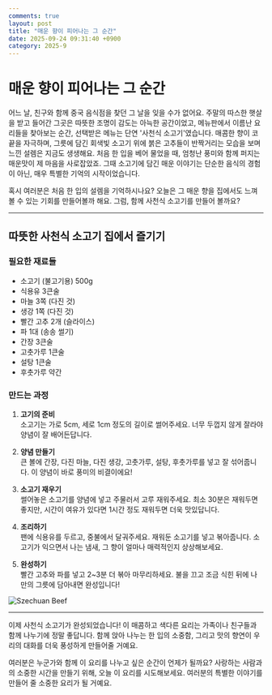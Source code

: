 ```yaml
---
comments: true
layout: post
title: "매운 향이 피어나는 그 순간"
date: 2025-09-24 09:31:40 +0900
category: 2025-9
---
```


# 매운 향이 피어나는 그 순간

어느 날, 친구와 함께 중국 음식점을 찾던 그 날을 잊을 수가 없어요. 주말의 따스한 햇살을 받고 들어간 그곳은 따뜻한 조명이 감도는 아늑한 공간이었고, 메뉴판에서 이름난 요리들을 찾아보는 순간, 선택받은 메뉴는 단연 '사천식 소고기'였습니다. 매콤한 향이 코끝을 자극하며, 그릇에 담긴 회색빛 소고기 위에 붉은 고추들이 반짝거리는 모습을 보며 느낀 설렘은 지금도 생생해요. 처음 한 입을 베어 물었을 때, 엄청난 풍미와 함께 퍼지는 매운맛이 제 마음을 사로잡았죠. 그때 소고기에 담긴 매운 이야기는 단순한 음식의 경험이 아닌, 매우 특별한 기억의 시작이었습니다. 

혹시 여러분은 처음 한 입의 설렘을 기억하시나요? 오늘은 그 매운 향을 집에서도 느껴볼 수 있는 기회를 만들어볼까 해요. 그럼, 함께 사천식 소고기를 만들어 볼까요?

---

## 따뜻한 사천식 소고기 집에서 즐기기  

### 필요한 재료들  

- 소고기 (불고기용) 500g  
- 식용유 3큰술  
- 마늘 3쪽 (다진 것)  
- 생강 1쪽 (다진 것)  
- 빨간 고추 2개 (슬라이스)  
- 파 1대 (송송 썰기)  
- 간장 3큰술  
- 고춧가루 1큰술  
- 설탕 1큰술  
- 후춧가루 약간  

### 만드는 과정  

1. **고기의 준비**  
   소고기는 가로 5cm, 세로 1cm 정도의 길이로 썰어주세요. 너무 두껍지 않게 잘라야 양념이 잘 배어든답니다.

2. **양념 만들기**  
   큰 볼에 간장, 다진 마늘, 다진 생강, 고춧가루, 설탕, 후춧가루를 넣고 잘 섞어줍니다. 이 양념이 바로 풍미의 비결이에요!

3. **소고기 재우기**  
   썰어놓은 소고기를 양념에 넣고 주물러서 고루 재워주세요. 최소 30분은 재워두면 좋지만, 시간이 여유가 있다면 1시간 정도 재워두면 더욱 맛있답니다.

4. **조리하기**  
   팬에 식용유를 두르고, 중불에서 달궈주세요. 재워둔 소고기를 넣고 볶아줍니다. 소고기가 익으면서 나는 냄새, 그 향이 얼마나 매력적인지 상상해보세요. 

5. **완성하기**  
   빨간 고추와 파를 넣고 2~3분 더 볶아 마무리하세요. 불을 끄고 조금 식힌 뒤에 나만의 그릇에 담아내면 완성입니다! 

![Szechuan Beef](https://www.themealdb.com/images/media/meals/1529443236.jpg)  

---

이제 사천식 소고기가 완성되었습니다! 이 매콤하고 색다른 요리는 가족이나 친구들과 함께 나누기에 정말 좋답니다. 함께 앉아 나누는 한 입의 소중함, 그리고 맛의 향연이 우리의 대화를 더욱 풍성하게 만들어줄 거예요. 

여러분은 누군가와 함께 이 요리를 나누고 싶은 순간이 언제가 될까요? 사랑하는 사람과의 소중한 시간을 만들기 위해, 오늘 이 요리를 시도해보세요. 여러분의 특별한 이야기를 만들어 줄 소중한 요리가 될 거예요.